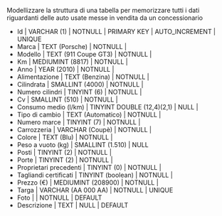Modellizzare la struttura di una tabella per memorizzare tutti i 
dati riguardanti delle auto usate messe in vendita da un concessionario

- Id                           |  VARCHAR    (1)              |  NOTNULL  |  PRIMARY KEY  |  AUTO_INCREMENT  |  UNIQUE
- Marca                        |  TEXT       (Porsche)        |  NOTNULL  |
- Modello                      |  TEXT       (911 Coupe GT3)  |  NOTNULL  |
- Km                           |  MEDIUMINT  (8817)           |  NOTNULL  |
- Anno                         |  YEAR       (2010)           |  NOTNULL  |
- Alimentazione                |  TEXT       (Benzina)        |  NOTNULL  |
- Cilindrata                   |  SMALLINT   (4000)           |  NOTNULL  |
- Numero cilindri              |  TINYINT    (6)              |  NOTNULL  |
- Cv                           |  SMALLINT   (510)            |  NOTNULL  |
- Consumo medio (l/km)         |  TINYINT DOUBLE (12,4)(2,1)  |  NULL     |
- Tipo di cambio               |  TEXT       (Automatico)     |  NOTNULL  |
- Numero marce                 |  TINYINT    (7)              |  NOTNULL  |
- Carrozzeria                  |  VARCHAR    (Coupè)          |  NOTNULL  |
- Colore                       |  TEXT       (Blu)            |  NOTNULL  |
- Peso a vuoto (kg)            |  SMALLINT   (1.510)          |  NULL      
- Posti                        |  TINYINT    (2)              |  NOTNULL  |
- Porte                        |  TINYINT    (2)              |  NOTNULL  |
- Proprietari precedenti       |  TINYINT    (0)              |  NOTNULL  |
- Tagliandi certificati        |  TINYINT    (boolean)        |  NOTNULL  |
- Prezzo (€)                   |  MEDIUMINT  (208900)         |  NOTNULL  |
- Targa                        |  VARCHAR    (AA 000 AA)      |  NOTNULL  |  UNIQUE
- Foto                         |                              |  NOTNULL  |  DEFAULT
- Descrizione                  |  TEXT                        |  NULL     |  DEFAULT